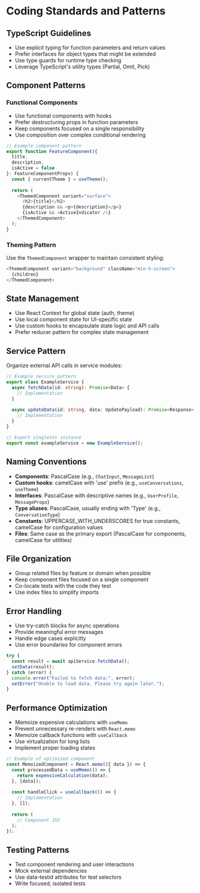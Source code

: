 # Coding Standards and Patterns

## TypeScript Guidelines

- Use explicit typing for function parameters and return values
- Prefer interfaces for object types that might be extended
- Use type guards for runtime type checking
- Leverage TypeScript's utility types (Partial, Omit, Pick)

## Component Patterns

### Functional Components

- Use functional components with hooks
- Prefer destructuring props in function parameters
- Keep components focused on a single responsibility
- Use composition over complex conditional rendering

```typescript
// Example component pattern
export function FeatureComponent({ 
  title, 
  description, 
  isActive = false 
}: FeatureComponentProps) {
  const { currentTheme } = useTheme();
  
  return (
    <ThemedComponent variant="surface">
      <h2>{title}</h2>
      {description && <p>{description}</p>}
      {isActive && <ActiveIndicator />}
    </ThemedComponent>
  );
}
```

### Theming Pattern

Use the `ThemedComponent` wrapper to maintain consistent styling:

```typescript
<ThemedComponent variant="background" className="min-h-screen">
  {children}
</ThemedComponent>
```

## State Management

- Use React Context for global state (auth, theme)
- Use local component state for UI-specific state
- Use custom hooks to encapsulate state logic and API calls
- Prefer reducer pattern for complex state management

## Service Pattern

Organize external API calls in service modules:

```typescript
// Example service pattern
export class ExampleService {
  async fetchData(id: string): Promise<Data> {
    // Implementation
  }
  
  async updateData(id: string, data: UpdatePayload): Promise<Response> {
    // Implementation
  }
}

// Export singleton instance
export const exampleService = new ExampleService();
```

## Naming Conventions

- **Components**: PascalCase (e.g., `ChatInput`, `MessageList`)
- **Custom hooks**: camelCase with 'use' prefix (e.g., `useConversations`, `useTheme`)
- **Interfaces**: PascalCase with descriptive names (e.g., `UserProfile`, `MessageProps`)
- **Type aliases**: PascalCase, usually ending with 'Type' (e.g., `ConversationType`)
- **Constants**: UPPERCASE_WITH_UNDERSCORES for true constants, camelCase for configuration values
- **Files**: Same case as the primary export (PascalCase for components, camelCase for utilities)

## File Organization

- Group related files by feature or domain when possible
- Keep component files focused on a single component
- Co-locate tests with the code they test
- Use index files to simplify imports

## Error Handling

- Use try-catch blocks for async operations
- Provide meaningful error messages
- Handle edge cases explicitly
- Use error boundaries for component errors

```typescript
try {
  const result = await apiService.fetchData();
  setData(result);
} catch (error) {
  console.error("Failed to fetch data:", error);
  setError("Unable to load data. Please try again later.");
}
```

## Performance Optimization

- Memoize expensive calculations with `useMemo`
- Prevent unnecessary re-renders with `React.memo`
- Memoize callback functions with `useCallback`
- Use virtualization for long lists
- Implement proper loading states

```typescript
// Example of optimized component
const MemoizedComponent = React.memo(({ data }) => {
  const processedData = useMemo(() => {
    return expensiveCalculation(data);
  }, [data]);
  
  const handleClick = useCallback(() => {
    // Implementation
  }, []);
  
  return (
    // Component JSX
  );
});
```

## Testing Patterns

- Test component rendering and user interactions
- Mock external dependencies
- Use data-testid attributes for test selectors
- Write focused, isolated tests
